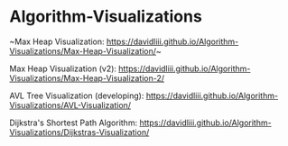 # Algorithm-Visualizations
~Max Heap Visualization: https://davidliii.github.io/Algorithm-Visualizations/Max-Heap-Visualization/~

Max Heap Visualization (v2): https://davidliii.github.io/Algorithm-Visualizations/Max-Heap-Visualization-2/

AVL Tree Visualization (developing): https://davidliii.github.io/Algorithm-Visualizations/AVL-Visualization/

Dijkstra's Shortest Path Algorithm: https://davidliii.github.io/Algorithm-Visualizations/Dijkstras-Visualization/
